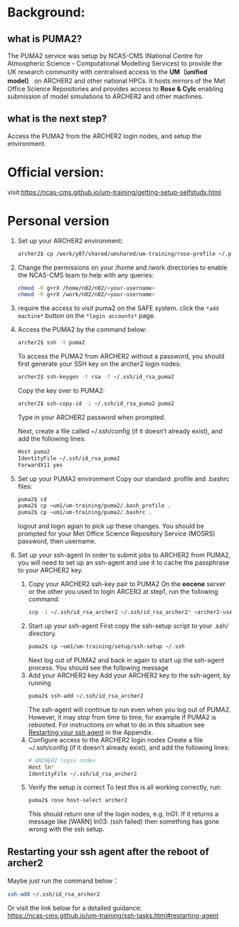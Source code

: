 # **Background:**  
## what is PUMA2?
The PUMA2 service was setup by NCAS-CMS (National Centre for Atmospheric Science – Computational Modelling Services) to provide the UK research community with centralised access to the **UM（unified model）** on ARCHER2 and other national HPCs. It hosts mirrors of the Met Office Science Repositories and provides access to **Rose & Cylc** enabling submission of model simulations to ARCHER2 and other machines.   
## what is the next step?  
Access the PUMA2 from the ARCHER2 login nodes, and setup the environment.

# **Official version:**  
visit:https://ncas-cms.github.io/um-training/getting-setup-selfstudy.html

# **Personal version**

1. Set up your ARCHER2 environment:  
   ```bash
   archer2$ cp /work/y07/shared/umshared/um-training/rose-profile ~/.profile  
2. Change the permissions on your /home and /work directories to enable the NCAS-CMS team to help with any queries: 
   ```bash
   chmod -R g+rX /home/n02/n02/<your-username>  
   chmod -R g+rX /work/n02/n02/<your-username>
3. require the access to visit puma2 on the SAFE system. click the `*add machine*` button on the `*login accounts*` page.
4. Access the PUMA2 by the command below:  
   ```bash
   archer2$ ssh -Y puma2
   ```

   To access the PUMA2 from ARCHER2 without a password, you should first generate your SSH key on the archer2 login nodes:  
   ```bash
   archer2$ ssh-keygen -t rsa -f ~/.ssh/id_rsa_puma2
   ```

   Copy the key over to PUMA2:
   ```bash
   archer2$ ssh-copy-id -i ~/.ssh/id_rsa_puma2 puma2
   ```
   Type in your ARCHER2 password when prompted.

   Next, create a file called ~/.ssh/config (if it doesn’t already exist), and add the following lines:
   ```bash
   Host puma2
   IdentityFile ~/.ssh/id_rsa_puma2
   ForwardX11 yes
   ```
5. Set up your PUMA2 environment
   Copy our standard .profile and .bashrc files:
   ```bash
   puma2$ cd
   puma2$ cp ~um1/um-training/puma2/.bash_profile .
   puma2$ cp ~um1/um-training/puma2/.bashrc .
   ```
   logout and login agian to pick up these changes. You should be prompted for your Met Office Science Repository Service (MOSRS) password, then username.
6. Set up your ssh-agent
  In order to submit jobs to ARCHER2 from PUMA2, you will need to set up an ssh-agent and use it to cache the passphrase to your ARCHER2 key.
    1. Copy your ARCHER2 ssh-key pair to PUMA2
       On the **eocene** server or the other you used to login ARCER2 at step1, run the following command:
       ```bash
       scp -i ~/.ssh/id_rsa_archer2 ~/.ssh/id_rsa_archer2* <archer2-username>@login.archer2.ac.uk:/home/n02/n02-puma/<archer2-username>/.ssh
       ```
    2. Start up your ssh-agent
       First copy the ssh-setup script to your .ssh/ directory.
       ```bash
       puma2$ cp ~um1/um-training/setup/ssh-setup ~/.ssh
       ```
       Next log out of PUMA2 and back in again to start up the ssh-agent process. You should see the following message
    3. Add your ARCHER2 key
       Add your ARCHER2 key to the ssh-agent, by running
       ```bash
       puma2$ ssh-add ~/.ssh/id_rsa_archer2
       ```
       The ssh-agent will continue to run even when you log out of PUMA2. However, it may stop from time to time, for example if PUMA2 is rebooted. For instructions on what to do in this situation see [Restarting your ssh agent](https://ncas-cms.github.io/um-training/ssh-tasks.html#restarting-agent) in the Appendix.
    4. Configure access to the ARCHER2 login nodes
       Create a file ~/.ssh/config (if it doesn’t already exist), and add the following lines:
       ```bash
       # ARCHER2 login nodes
       Host ln*
       IdentityFile ~/.ssh/id_rsa_archer2
       ```
    5. Verify the setup is correct
       To test this is all working correctly, run:
       ```bash
       puma2$ rose host-select archer2
       ```
       This should return one of the login nodes, e.g. ln01. If it returns a message like [WARN] ln03: (ssh failed) then something has gone wrong with the ssh setup.
## Restarting your ssh agent after the reboot of archer2
Maybe just run the command below：
```bash
ssh-add ~/.ssh/id_rsa_archer2
```
Or visit the link below for a detailed guidance:    
https://ncas-cms.github.io/um-training/ssh-tasks.html#restarting-agent





   
